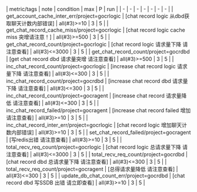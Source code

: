 | metric/tags | note | condition | max | P | run | 
| - | - | - | - | - | - | - |
| get_account_cache_inter_err/project=gocrlogic | [chat record logic 从dbd获取聊天计数内部错误] | all(#3)>=10 | 3 | 5 |
| get_chat_record_cache_miss/project=gocrlogic | [chat record logic cache miss 突增请注意！] | all(#3)>=500 | 3 | 5 |
| get_chat_record_count/project=gocrlogic | [chat record logic 请求量下降 请注意查看] | all(#3)<=3000 | 3 | 5 |
| get_chat_record_count/project=gocrdbd | [get chat record dbd 请求量突增 请注意查看] | all(#3)>=500 | 3 | 5 |
| inc_chat_record_count/project=gocrlogic | [increase chat record logic 请求量下降 请注意查看] | all(#3)<=300 | 3 | 5 |
| inc_chat_record_count/project=gocrdbd | [increase chat record dbd 请求量下降 请注意查看] | all(#3)<=300 | 3 | 5 |
| inc_chat_record_count/project=gocragent | [increase chat record 请求量降低 请注意查看] | all(#3)<=300 | 3 | 5 |
| inc_chat_record_failed/project=gocragent | [increase chat record failed 增加 请注意查看] | all(#3)>=10 | 3 | 5 |
| inc_chat_record_inter_err/project=gocrlogic | [chat record logic 增加聊天计数内部错误] | all(#3)>=10 | 3 | 5 |
| set_chat_record_failed/project=gocragent | [写redis出错 请注意查看] | all(#3)>=10 | 3 | 5 |
| total_recv_req_count/project=gocrlogic | [chat record logic 总请求量下降 请注意查看] | all(#3)<=3000 | 3 | 5 |
| total_recv_req_count/project=gocrdbd | [chat record dbd 总请求量下降 请注意查看] | all(#3)<=300 | 3 | 5 |
| total_recv_req_count/project=gocragent | [总得请求量降低 请注意查看] | all(#3)<=300 | 3 | 5 |
| update_db_chat_count_err/project=gocrdbd | [chat record dbd 写SSDB 出错 请立即查看] | all(#3)>=10 | 3 | 5 |

